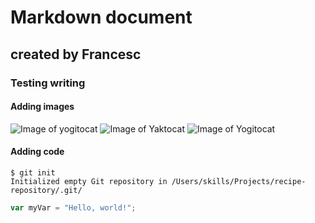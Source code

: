 # Markdown document
## created by Francesc
### Testing writing
#### Adding images
![Image of yogitocat](https://octodex.github.com/images/yogitocat.png)
![Image of Yaktocat](https://octodex.github.com/images/yaktocat.png)
![Image of Yogitocat](https://octodex.github.com/images/yaktocat.png)
#### Adding code
```
$ git init
Initialized empty Git repository in /Users/skills/Projects/recipe-repository/.git/
```
``` javascript
var myVar = "Hello, world!";
```
